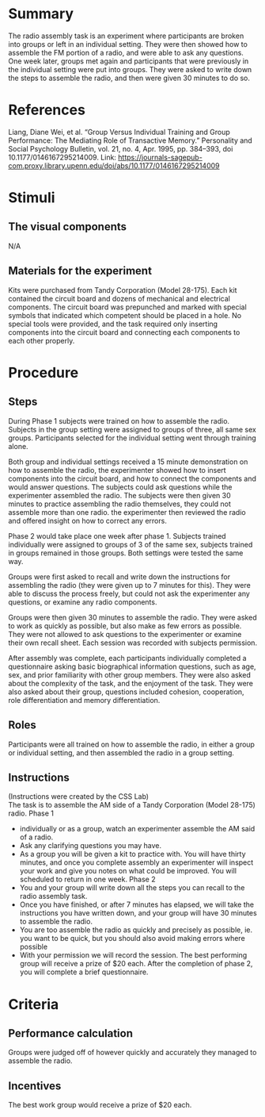 # Summary
The radio assembly task is an experiment where participants are broken into groups or left in an individual setting.  They were then showed how to assemble the FM portion of a radio, and were able to ask any questions.  One week later, groups met again and participants that were previously in the individual setting were put into groups.  They were asked to write down the steps to assemble the radio, and then were given 30 minutes to do so. 

# References
Liang, Diane Wei, et al. “Group Versus Individual Training and Group Performance: The Mediating Role of Transactive Memory.” Personality and Social Psychology Bulletin, vol. 21, no. 4, Apr. 1995, pp. 384–393, doi 10.1177/0146167295214009.
Link: https://journals-sagepub-com.proxy.library.upenn.edu/doi/abs/10.1177/0146167295214009

# Stimuli
## The visual components
N/A
## Materials for the experiment 
Kits were purchased from Tandy Corporation (Model 28-175).  Each kit contained the circuit board and dozens of mechanical and electrical components.  The circuit board was prepunched and marked with special symbols that indicated which competent should be placed in a hole.  No special tools were provided, and the task required only inserting components into the circuit board and connecting each components to each other properly.

# Procedure
## Steps
During Phase 1 subjects were trained on how to assemble the radio.  Subjects in the group setting were assigned to groups of three, all same sex groups.  Participants selected for the individual setting went through training alone.

Both group and individual settings received a 15 minute demonstration on how to assemble the radio, the experimenter showed how to insert components into the circuit board, and how to connect the components and would answer questions.  The subjects could ask questions while the experimenter assembled the radio.  The subjects were then given 30 minutes to practice assembling the radio themselves, they could not assemble more than one radio.  the experimenter then reviewed the radio and offered insight on how to correct any errors.

Phase 2 would take place one week after phase 1.  Subjects trained individually were assigned to groups of 3 of the same sex, subjects trained in groups remained in those groups.  Both settings were tested the same way.

Groups were first asked to recall and write down the instructions for assembling the radio (they were given up to 7 minutes for this). They were able to discuss the process freely, but could not ask the experimenter any questions, or examine any radio components.

Groups were then given 30 minutes to assemble the radio.  They were asked to work as quickly as possible, but also make as few errors as possible.  They were not allowed to ask questions to the experimenter or examine their own recall sheet.  Each session was recorded with subjects permission.

After assembly was complete, each participants individually completed a questionnaire asking basic biographical information questions, such as age, sex, and prior familiarity with other group members.  They were also asked about the complexity of the task, and the enjoyment of the task.  They were also asked about their group, questions included cohesion, cooperation, role differentiation and memory differentiation. 

## Roles 
Participants were all trained on how to assemble the radio, in either a group or individual setting, and then assembled the radio in a group setting.

## Instructions
(Instructions were created by the CSS Lab)  
The task is to assemble the AM side of a Tandy Corporation (Model 28-175) radio.
Phase 1
- individually or as a group, watch an experimenter assemble the AM said of a radio.
- Ask any clarifying questions you may have.
- As a group you will be given a kit to practice with.  You will have thirty minutes, and once you complete assembly an experimenter will inspect your work and give you notes on what could be improved.
You will scheduled to return in one week.
Phase 2
- You and your group will write down all the steps you can recall to the radio assembly task.
- Once you have finished, or after 7 minutes has elapsed, we will take the instructions you have written down, and your group will have 30 minutes to assemble the radio.
- You are too assemble the radio as quickly and precisely as possible, ie. you want to be quick, but you should also avoid making errors where possible
- With your permission we will record the session.
The best performing group will receive a prize of $20 each.  After the completion of phase 2, you will complete a brief questionnaire.

# Criteria
## Performance calculation
Groups were judged off of however quickly and accurately they managed to assemble the radio. 

## Incentives
The best work group would receive a prize of $20 each.
